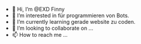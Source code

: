 - 👋 Hi, I’m @EXD Finny
- 👀 I’m interested in für programmieren von Bots.
- 🌱 I’m currently learning gerade website zu coden.
- 💞️ I’m looking to collaborate on ...
- 📫 How to reach me ...

<!---
bigfivefm/bigfivefm is a ✨ special ✨ repository because its `README.md` (this file) appears on your GitHub profile.
You can click the Preview link to take a look at your changes.
--->
